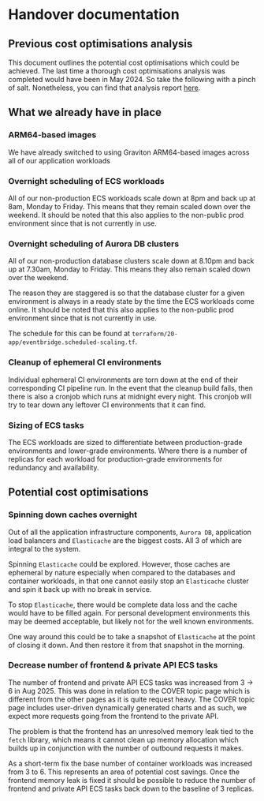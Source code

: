 # Handover documentation

## Previous cost optimisations analysis

This document outlines the potential cost optimisations which could be achieved.
The last time a thorough cost optimisations analysis was completed would have been in May 2024.
So take the following with a pinch of salt.
Nonetheless, you can find that analysis report [here](https://ukhsa.atlassian.net/wiki/spaces/DPD/pages/168073847/AWS+Cost+Optimisation).

## What we already have in place

### ARM64-based images

We have already switched to using Graviton ARM64-based images across all of our application workloads

### Overnight scheduling of ECS workloads

All of our non-production ECS workloads scale down at 8pm and back up at 8am, Monday to Friday.
This means that they remain scaled down over the weekend.
It should be noted that this also applies to the non-public prod environment since that is not currently in use.

### Overnight scheduling of Aurora DB clusters

All of our non-production database clusters scale down at 8.10pm and back up at 7.30am, Monday to Friday.
This means they also remain scaled down over the weekend.

The reason they are staggered is so that the database cluster for a given environment is always in a ready state
by the time the ECS workloads come online.
It should be noted that this also applies to the non-public prod environment since that is not currently in use.

The schedule for this can be found at `terraform/20-app/eventbridge.scheduled-scaling.tf`.

### Cleanup of ephemeral CI environments

Individual ephemeral CI environments are torn down at the end of their corresponding CI pipeline run.
In the event that the cleanup build fails, then there is also a cronjob which runs at midnight every night.
This cronjob will try to tear down any leftover CI environments that it can find.

### Sizing of ECS tasks

The ECS workloads are sized to differentiate between production-grade environments and lower-grade environments.
Where there is a number of replicas for each workload 
for production-grade environments for redundancy and availability.

## Potential cost optimisations

### Spinning down caches overnight

Out of all the application infrastructure components, `Aurora DB`, application load balancers and `Elasticache`
are the biggest costs. All 3 of which are integral to the system.

Spinning `Elasticache` could be explored. However, those caches are ephemeral by nature especially when compared
to the databases and container workloads, in that one cannot easily stop an `Elasticache` cluster and spin it back up
with no break in service.

To stop `Elasticache`, there would be complete data loss and the cache would have to be filled again.
For personal development environments this may be deemed acceptable, but likely not for the well known environments.

One way around this could be to take a snapshot of `Elasticache` at the point of closing it down.
And then restore it from that snapshot in the morning.

### Decrease number of frontend & private API ECS tasks

The number of frontend and private API ECS tasks was increased from 3 -> 6 in Aug 2025.
This was done in relation to the COVER topic page which is different from the other pages as it is quite request heavy.
The COVER topic page includes user-driven dynamically generated charts and as such, 
we expect more requests going from the frontend to the private API.

The problem is that the frontend has an unresolved memory leak tied to the `fetch` library, which means it cannot
clean up memory allocation which builds up in conjunction with the number of outbound requests it makes.

As a short-term fix the base number of container workloads was increased from 3 to 6.
This represents an area of potential cost savings. 
Once the frontend memory leak is fixed it should be possible to reduce the number of frontend and private API 
ECS tasks back down to the baseline of 3 replicas.
